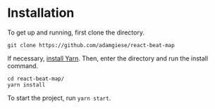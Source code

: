 # Installation

To get up and running, first clone the directory.

```
git clone https://github.com/adamgiese/react-beat-map
```

If necessary, [install Yarn](https://yarnpkg.com/lang/en/docs/install/). Then, enter the directory and run the install command.

```
cd react-beat-map/
yarn install
```

To start the project, run `yarn start`.
